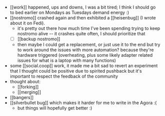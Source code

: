 - [[work]] happened, ups and downs, I was a bit tired; I think I should go to bed earlier on Mondays as Tuesdays demand energy :)
- [[nostromo]] crashed again and then exhibited a [[heisenbug]] (I wrote about it on Fedi).
  - it's pretty out there how much time I've been spending trying to keep nostromo alive -- it crashes quite often, I should prioritize that
  - [ ] [[backup nostromo]]
  - then maybe I could get a replacement, or just use it to the end but try to work around the issues with more automation? because they're hardware triggered (overheating, plus some likely adapter related issues for what is a laptop with many functions)
- some [[social.coop]] work, it made me a bit sad to revert an experiment that I thought could be positive due to spirited pushback but it's important to respect the feedback of the community
- thought about:
  - [[forking]]
  - [[merging]]
- [[bangers]]
- [[silverbullet bug]] which makes it harder for me to write in the Agora :(
  - but things will hopefully get better :)
